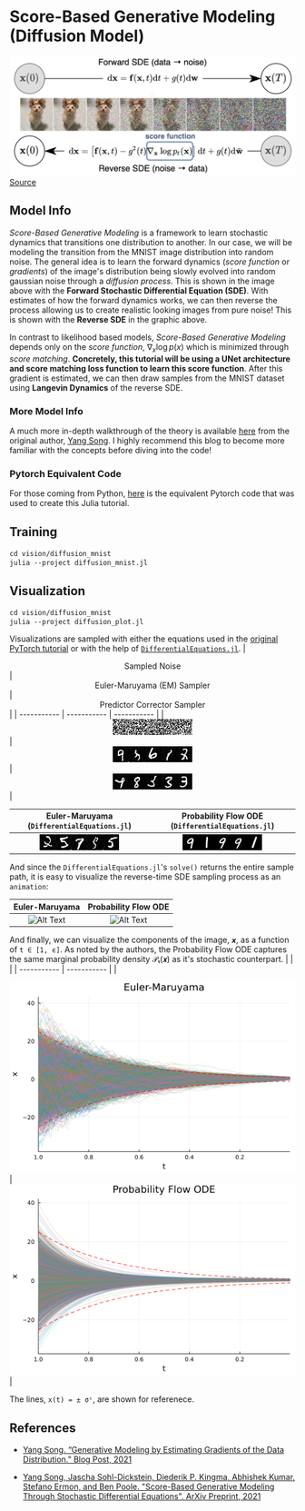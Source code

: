 # Score-Based Generative Modeling (Diffusion Model)
![sde](../diffusion_mnist/docs/sde.png)
[Source](https://yang-song.github.io/blog/2021/score/#score-based-generative-modeling-with-stochastic-differential-equations-sdes)

## Model Info
*Score-Based Generative Modeling* is a framework to learn stochastic dynamics that transitions one distribution to another. In our case, we will be modeling the transition from the MNIST image distribution into random noise. The general idea is to learn the forward dynamics (*score function* or *gradients*) of the image's distribution being slowly evolved into random gaussian noise through a *diffusion process*. This is shown in the image above with the **Forward Stochastic Differential Equation (SDE)**. With estimates of how the forward dynamics works, we can then reverse the process allowing us to create realistic looking images from pure noise! This is shown with the **Reverse SDE** in the graphic above.

In contrast to likelihood based models, *Score-Based Generative Modeling* depends only on the *score function*, $\nabla_x \log{p(x)}$ which is minimized through *score matching*. **Concretely, this tutorial will be using a UNet architecture and score matching loss function to learn this score function**. After this gradient is estimated, we can then draw samples from the MNIST dataset using **Langevin Dynamics** of the reverse SDE.

### More Model Info
A much more in-depth walkthrough of the theory is available [here](https://yang-song.github.io/blog/2021/score/) from the original author, [Yang Song](https://yang-song.github.io/). I highly recommend this blog to become more familiar with the concepts before diving into the code!

### Pytorch Equivalent Code
For those coming from Python, [here](https://colab.research.google.com/drive/120kYYBOVa1i0TD85RjlEkFjaWDxSFUx3?usp=sharing) is the equivalent Pytorch code that was used to create this Julia tutorial.

## Training
```shell
cd vision/diffusion_mnist
julia --project diffusion_mnist.jl
```

## Visualization
```shell
cd vision/diffusion_mnist
julia --project diffusion_plot.jl
```
Visualizations are sampled with either the equations used in the [original PyTorch tutorial](https://colab.research.google.com/drive/120kYYBOVa1i0TD85RjlEkFjaWDxSFUx3?usp=sharing) or with the help of [`DifferentialEquations.jl`](https://diffeq.sciml.ai/stable/).
| <center> Sampled Noise </center>|<center>  Euler-Maruyama (EM) Sampler </center>|<center> Predictor Corrector Sampler </center>| 
| ----------- | ----------- | ----------- |
| <center> ![noise](../diffusion_mnist/docs/sampled_noise.jpeg) </center>|<center> ![em](../diffusion_mnist/docs/em_images.jpeg) </center>|<center> ![pc](../diffusion_mnist/docs/pc_images.jpeg) </center>| 

| <center> Euler-Maruyama (`DifferentialEquations.jl`) </center>| <center> Probability Flow ODE (`DifferentialEquations.jl`) </center>|
| ----------- | ----------- |
| <center> ![pc](../diffusion_mnist/docs/diff_eq_em_images.jpeg) </center>| <center> ![pc](../diffusion_mnist/docs/diff_eq_ode_images.jpeg) </center>|

And since the `DifferentialEquations.jl`'s `solve()` returns the entire sample path, it is easy to visualize the reverse-time SDE sampling process as an `animation`:  


| <center> Euler-Maruyama </center>| <center> Probability Flow ODE </center>|
| ----------- | ----------- |
| <center> ![Alt Text](../diffusion_mnist/docs/diff_eq_em.gif) </center>|<center> ![Alt Text](../diffusion_mnist/docs/diff_eq_ode.gif) </center>|

And finally, we can visualize the components of the image, `𝙭`, as a function of `t ∈ [1, ϵ]`. As noted by the authors, the Probability Flow ODE captures the same
marginal probability density 𝒫ₜ(𝙭) as it's stochastic counterpart.
| | |
| ----------- | ----------- |
| <center> ![pc](../diffusion_mnist/docs/diff_eq_em_plot.png) </center>| <center> ![pc](../diffusion_mnist/docs/diff_eq_ode_plot.png) </center>|

The lines, `x(t) = ± σᵗ`, are shown for referenece.

## References

* [Yang Song. “Generative Modeling by Estimating Gradients of the Data Distribution.” Blog Post, 2021](https://yang-song.github.io/blog/2021/score/)

* [Yang Song, Jascha Sohl-Dickstein, Diederik P. Kingma, Abhishek Kumar, Stefano Ermon, and Ben Poole. "Score-Based Generative Modeling Through
Stochastic Differential Equations". ArXiv Preprint, 2021](https://arxiv.org/pdf/2011.13456.pdf)

